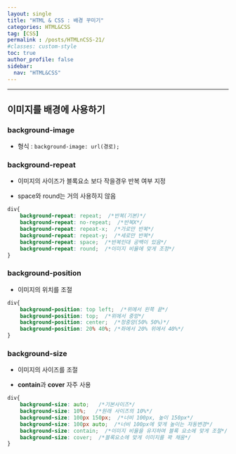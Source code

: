 ```yaml
---
layout: single
title: "HTML & CSS : 배경 꾸미기"
categories: HTML&CSS
tag: [CSS]
permalink : /posts/HTMLnCSS-21/
#classes: custom-style
toc: true
author_profile: false
sidebar:
  nav: "HTML&CSS"
---
```


<hr>

## 이미지를 배경에 사용하기

### background-image

- 형식 : `background-image: url(경로);`

### background-repeat

- 이미지의 사이즈가 블록요소 보다 작을경우 반복 여부 지정

- space와 round는 거의 사용하지 않음

```css
div{
    background-repeat: repeat;  /*반복(기본)*/
    background-repeat: no-repeat;  /*반복X*/
    background-repeat: repeat-x;  /*가로만 반복*/
    background-repeat: repeat-y;  /*세로만 반복*/
    background-repeat: space;  /*반복인대 공백이 있음*/
    background-repeat: round;  /*이미지 비율에 맞게 조정*/
}
```

### background-position

- 이미지의 위치를 조절

```css 
div{
    background-position: top left;  /*위에서 왼쪽 끝*/
    background-position: top;  /*위에서 중앙*/
    background-position: center;  /*정중앙(50% 50%)*/ 
    background-position: 20% 40%; /*좌에서 20% 위에서 40%*/
}
```

### background-size

- 이미지의 사이즈를 조절

- **contain**과 **cover** 자주 사용

```css 
div{
    background-size: auto;   /*기본사이즈*/
    background-size: 10%;   /*원래 사이즈의 10%*/
    background-size: 100px 150px;  /*너비 100px, 높이 150px*/ 
    background-size: 100px auto;  /*너비 100px에 맞게 높이는 자동변경*/ 
    background-size: contain;  /*이미지 비율을 유지하며 블록 요소에 맞게 조절*/
    background-size: cover;  /*블록요소에 맞게 이미지를 꽉 채움*/
}
```